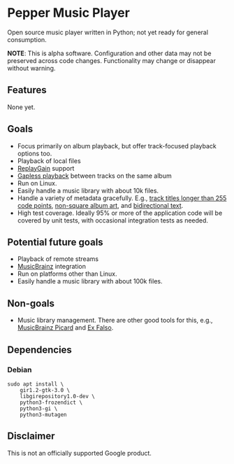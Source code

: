 # Pepper Music Player

Open source music player written in Python; not yet ready for general
consumption.

**NOTE**: This is alpha software. Configuration and other data may not be
preserved across code changes. Functionality may change or disappear without
warning.

## Features

None yet.

## Goals

*   Focus primarily on album playback, but offer track-focused playback options
    too.
*   Playback of local files
*   [ReplayGain](https://en.wikipedia.org/wiki/ReplayGain) support
*   [Gapless playback](https://en.wikipedia.org/wiki/Gapless_playback) between
    tracks on the same album
*   Run on Linux.
*   Easily handle a music library with about 10k files.
*   Handle a variety of metadata gracefully. E.g.,
    [track titles longer than 255 code points](https://musicbrainz.org/recording/9685f9b6-9154-414a-9a4a-109dafce92b2),
    [non-square album art](https://en.wikipedia.org/wiki/J-card), and
    [bidirectional text](https://en.wikipedia.org/wiki/Bidirectional_text).
*   High test coverage. Ideally 95% or more of the application code will be
    covered by unit tests, with occasional integration tests as needed.

## Potential future goals

*   Playback of remote streams
*   [MusicBrainz](https://musicbrainz.org/) integration
*   Run on platforms other than Linux.
*   Easily handle a music library with about 100k files.

## Non-goals

*   Music library management. There are other good tools for this, e.g.,
    [MusicBrainz Picard](https://picard.musicbrainz.org/) and
    [Ex Falso](https://quodlibet.readthedocs.io/en/latest/guide/commands/exfalso.html).

## Dependencies

### Debian

```
sudo apt install \
    gir1.2-gtk-3.0 \
    libgirepository1.0-dev \
    python3-frozendict \
    python3-gi \
    python3-mutagen
```

## Disclaimer

This is not an officially supported Google product.
